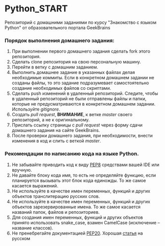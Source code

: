 # **Python_START**

Репозиторий с домашними заданиями по курсу "Знакомство с языком Python" от образовательного портала GeekBrains

### Порядок выполнения домашнего задания:

1. При выполнении первого домашнего задания сделать fork этого репозитория.
2. Сделать clone репозитория на свою персональную машину.
3. Перейти в ветку с домашним заданием.
4. Выполнить домашнее задание в указанных файлах делая необходимые коммиты. Если в конкретном домашнем задании не созданы файлы, то это задание подразумевает самостоятельно создание необходимых файлов со скриптами.
5. Сделать push изменений в удаленный репозиторий. Следите, чтобы в удаленный репозиторий не были отправлены файлы и папки, которые не предусматриваются в конкретном домашнем задании. Используйте _gitignore_.
6. Создать _pull request_, **ВНИМАНИЕ**, к ветке _master_ своего репозиторий, а не к оригинальному.
7. Прислать ссылку страницы с _pull request_ через форму сдачи домашнего задания на сайте GeekBrains.
8. После проверки домашнего задания, при необходимости, внести изменения в код и слить с веткой _master_.

### Рекомендации по написанию кода на языке Python.

1. Не забывайте приводить код к виду [PEP8](https://peps.python.org/pep-0008/) средствами вашей IDE или вручную.
2. Не давайте блоку кода имя, то есть не определяйте функцию, если планируется вызывать этот блок кода единожды. То же самое касается выражений.
3. Не используйте в качестве имен переменных, функций и других объектов транслитерацию русских слов.
4. Не используйте в качестве имен переменных, функций и других объектов зарезервированные имена. То же самое касается названий папок, файлов и репозиториев.
5. Для создания имен переменных, функций и других объектов принято использовать snake_case, взамен CamelCase (исключение
   – название классов).
6. Не пренебрегайте документацией [PEP20](https://peps.python.org/pep-0020/). Хорошая [статья](https://pythonchik.ru/osnovy/dzen-python-pep20) на русском